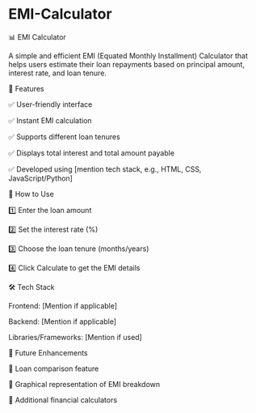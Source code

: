 # EMI-Calculator

📊 EMI Calculator

A simple and efficient EMI (Equated Monthly Installment) Calculator that helps users estimate their loan repayments based on principal amount, interest rate, and loan tenure.


🚀 Features

✅ User-friendly interface

✅ Instant EMI calculation

✅ Supports different loan tenures

✅ Displays total interest and total amount payable

✅ Developed using [mention tech stack, e.g., HTML, CSS, JavaScript/Python]


🔧 How to Use

1️⃣ Enter the loan amount

2️⃣ Set the interest rate (%)

3️⃣ Choose the loan tenure (months/years)

4️⃣ Click Calculate to get the EMI details


🛠 Tech Stack

Frontend: [Mention if applicable]

Backend: [Mention if applicable]

Libraries/Frameworks: [Mention if used]

📌 Future Enhancements

🔹 Loan comparison feature

🔹 Graphical representation of EMI breakdown

🔹 Additional financial calculators

